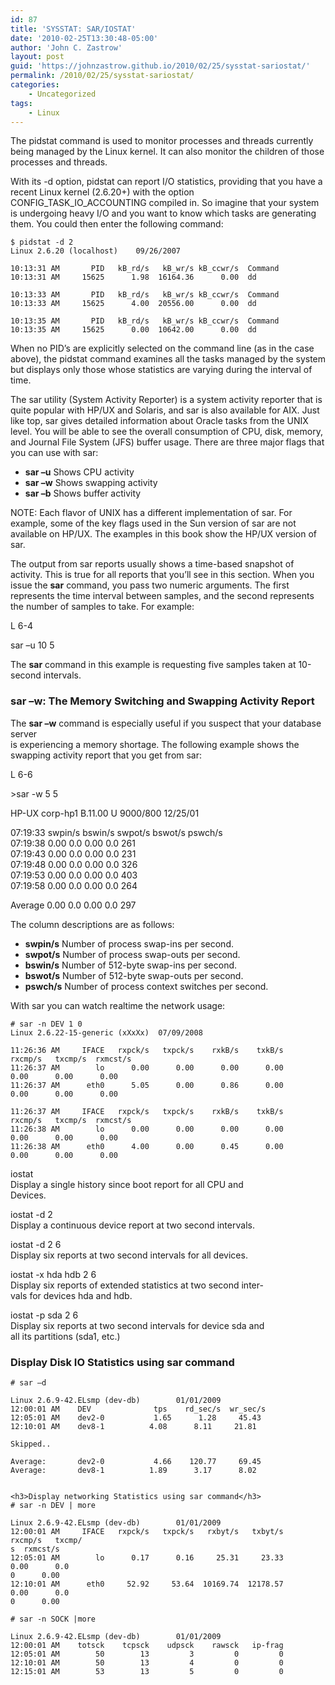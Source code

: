 ```yaml
---
id: 87
title: 'SYSSTAT: SAR/IOSTAT'
date: '2010-02-25T13:30:48-05:00'
author: 'John C. Zastrow'
layout: post
guid: 'https://johnzastrow.github.io/2010/02/25/sysstat-sariostat/'
permalink: /2010/02/25/sysstat-sariostat/
categories:
    - Uncategorized
tags:
    - Linux
---
```


The pidstat command is used to monitor processes and threads currently being managed by the Linux kernel. It can also monitor the children of those processes and threads.

With its -d option, pidstat can report I/O statistics, providing that you have a recent Linux kernel (2.6.20+) with the option CONFIG\_TASK\_IO\_ACCOUNTING compiled in. So imagine that your system is undergoing heavy I/O and you want to know which tasks are generating them. You could then enter the following command:

```
$ pidstat -d 2
Linux 2.6.20 (localhost)    09/26/2007
```

```
10:13:31 AM       PID   kB_rd/s   kB_wr/s kB_ccwr/s  Command
10:13:31 AM     15625      1.98  16164.36      0.00  dd
```

```
10:13:33 AM       PID   kB_rd/s   kB_wr/s kB_ccwr/s  Command
10:13:33 AM     15625      4.00  20556.00      0.00  dd
```

```
10:13:35 AM       PID   kB_rd/s   kB_wr/s kB_ccwr/s  Command
10:13:35 AM     15625      0.00  10642.00      0.00  dd
```

When no PID’s are explicitly selected on the command line (as in the case above), the pidstat command examines all the tasks managed by the system but displays only those whose statistics are varying during the interval of time.

The sar utility (System Activity Reporter) is a system activity reporter that is quite popular with HP/UX and Solaris, and sar is also available for AIX. Just like top, sar gives detailed information about Oracle tasks from the UNIX level. You will be able to see the overall consumption of CPU, disk, memory, and Journal File System (JFS) buffer usage. There are three major flags that you can use with sar:

- **sar –u** Shows CPU activity
- **sar –w** Shows swapping activity
- **sar –b** Shows buffer activity

NOTE: Each flavor of UNIX has a different implementation of sar. For example, some of the key flags used in the Sun version of sar are not available on HP/UX. The examples in this book show the HP/UX version of sar.

The output from sar reports usually shows a time-based snapshot of activity. This is true for all reports that you’ll see in this section. When you issue the **sar** command, you pass two numeric arguments. The first represents the time interval between samples, and the second represents the number of samples to take. For example:

L 6-4

sar –u 10 5

The **sar** command in this example is requesting five samples taken at 10-second intervals.

### sar –w: The Memory Switching and Swapping Activity Report

The **sar –w** command is especially useful if you suspect that your database server  
is experiencing a memory shortage. The following example shows the swapping activity report that you get from sar:

L 6-6

&gt;sar -w 5 5

HP-UX corp-hp1 B.11.00 U 9000/800 12/25/01

07:19:33 swpin/s bswin/s swpot/s bswot/s pswch/s  
07:19:38 0.00 0.0 0.00 0.0 261  
07:19:43 0.00 0.0 0.00 0.0 231  
07:19:48 0.00 0.0 0.00 0.0 326  
07:19:53 0.00 0.0 0.00 0.0 403  
07:19:58 0.00 0.0 0.00 0.0 264

Average 0.00 0.0 0.00 0.0 297

The column descriptions are as follows:

- **swpin/s** Number of process swap-ins per second.
- **swpot/s** Number of process swap-outs per second.
- **bswin/s** Number of 512-byte swap-ins per second.
- **bswot/s** Number of 512-byte swap-outs per second.
- **pswch/s** Number of process context switches per second.

With sar you can watch realtime the network usage:

```
# sar -n DEV 1 0
Linux 2.6.22-15-generic (xXxXx)  07/09/2008
```

```
11:26:36 AM     IFACE   rxpck/s   txpck/s    rxkB/s    txkB/s   rxcmp/s   txcmp/s  rxmcst/s
11:26:37 AM        lo      0.00      0.00      0.00      0.00      0.00      0.00      0.00
11:26:37 AM      eth0      5.05      0.00      0.86      0.00      0.00      0.00      0.00
```

```
11:26:37 AM     IFACE   rxpck/s   txpck/s    rxkB/s    txkB/s   rxcmp/s   txcmp/s  rxmcst/s
11:26:38 AM        lo      0.00      0.00      0.00      0.00      0.00      0.00      0.00
11:26:38 AM      eth0      4.00      0.00      0.45      0.00      0.00      0.00      0.00
```

iostat  
Display a single history since boot report for all CPU and  
Devices.

iostat -d 2  
Display a continuous device report at two second intervals.

iostat -d 2 6  
Display six reports at two second intervals for all devices.

iostat -x hda hdb 2 6  
Display six reports of extended statistics at two second inter-  
vals for devices hda and hdb.

iostat -p sda 2 6  
Display six reports at two second intervals for device sda and  
all its partitions (sda1, etc.)

### Display Disk IO Statistics using sar command

```
# sar –d

Linux 2.6.9-42.ELsmp (dev-db)        01/01/2009
12:00:01 AM    DEV              tps    rd_sec/s  wr_sec/s
12:05:01 AM    dev2-0           1.65      1.28     45.43
12:10:01 AM    dev8-1          4.08      8.11     21.81

Skipped..

Average:       dev2-0           4.66    120.77     69.45
Average:       dev8-1          1.89      3.17      8.02


<h3>Display networking Statistics using sar command</h3>
# sar -n DEV | more

Linux 2.6.9-42.ELsmp (dev-db)        01/01/2009
12:00:01 AM     IFACE   rxpck/s   txpck/s   rxbyt/s   txbyt/s   rxcmp/s   txcmp/
s  rxmcst/s
12:05:01 AM        lo      0.17      0.16     25.31     23.33      0.00      0.0
0      0.00
12:10:01 AM      eth0     52.92     53.64  10169.74  12178.57      0.00      0.0
0      0.00

# sar -n SOCK |more

Linux 2.6.9-42.ELsmp (dev-db)        01/01/2009
12:00:01 AM    totsck    tcpsck    udpsck    rawsck   ip-frag
12:05:01 AM        50        13         3         0         0
12:10:01 AM        50        13         4         0         0
12:15:01 AM        53        13         5         0         0
```